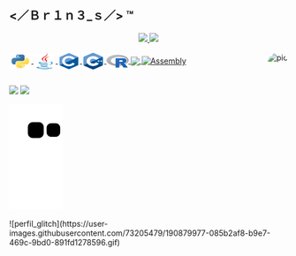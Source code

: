## <／Ｂｒ１ｎ３_ｓ／> ™ 

<div align="center">
  <a href="https://github.com/paulovictorbrines">
  <img height="150em" src="https://github-readme-stats.vercel.app/api?username=paulovictorbrines&show_icons=true&theme=chartreuse-dark&include_all_commits=true&count_private=true"/>
  <img height="150em" src="https://github-readme-stats.vercel.app/api/top-langs/?username=paulovictorbrines&layout=compact&langs_count=7&theme=chartreuse-dark"/>
</div>
<div style="display: inline_block"><br>
  <img align="center" alt="Python" height="30" width="40" src="https://raw.githubusercontent.com/devicons/devicon/master/icons/python/python-original.svg">
  <img align="center" alt="Java" height="30" width="40" src="https://raw.githubusercontent.com/devicons/devicon/master/icons/java/java-original.svg">
  <img align="center" alt="C" height="30" width="40" src="https://raw.githubusercontent.com/devicons/devicon/master/icons/c/c-original.svg">
  <img align="center" alt="C++" height="30" width="40" src="https://raw.githubusercontent.com/devicons/devicon/master/icons/cplusplus/cplusplus-original.svg">
  <img align="center" alt="R" height="30" width="40" src="https://raw.githubusercontent.com/devicons/devicon/master/icons/r/r-original.svg">
  <img align="center" alt=" " height="30" width="8" src="https://user-images.githubusercontent.com/73205479/158086259-cd4094fc-c3f7-4761-bf5f-f5603de29f45.png">
  <img align="center" alt="Assembly" height="25" width="25" src="https://user-images.githubusercontent.com/73205479/158086021-6c5de8e0-74dc-4f42-b66a-c18c174f023b.png">
  <img align="right" alt="pic" height="160" style="border-radius:50px;" src="https://user-images.githubusercontent.com/73205479/158079634-a6f83e53-1281-48de-b5e1-2b5445a686d0.gif">
</div>
  
  ##

<div> 
  <a href="https://www.linkedin.com/in/paulovictorfs" target="_blank"><img src="https://img.shields.io/badge/-LinkedIn-%230077B5?style=for-the-badge&logo=linkedin&logoColor=white" target="_blank"></a> 
  <a href = "mailto:contatopaulovictor.brines@outlook.com"><img src="https://img.shields.io/badge/Microsoft_Outlook-0078D4?style=for-the-badge&logo=microsoft-outlook&logoColor=white" target="_blank"></a> 
 
  ![Snake animation](https://github.com/paulovictorbrines/paulovictorbrines/blob/output/github-contribution-grid-snake.svg)
 
</div>
![perfil_glitch](https://user-images.githubusercontent.com/73205479/190879977-085b2af8-b9e7-469c-9bd0-891fd1278596.gif)
